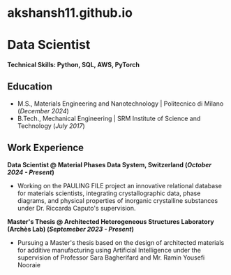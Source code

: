 # akshansh11.github.io

# Data Scientist

#### Technical Skills: Python, SQL, AWS, PyTorch

## Education								       		
- M.S., Materials Engineering and Nanotechnology	| Politecnico di Milano (_December 2024_)	 			        		
- B.Tech., Mechanical Engineering | SRM Institute of Science and Technology (_July 2017_)

## Work Experience
**Data Scientist @ Material Phases Data System, Switzerland (_October 2024 - Present_)**
- Working on the PAULING FILE project an innovative relational database for materials scientists, integrating crystallographic data, phase diagrams, and physical properties of inorganic crystalline substances under Dr. Riccarda Caputo's supervision.

**Master's Thesis @ Architected Heterogeneous Structures Laboratory (Archès Lab) (_Septemeber 2023 - Present_)**
- Pursuing a Master's thesis based on the design of architected materials for additive manufacturing using Artificial Intelligence under the supervision of Professor Sara Bagherifard and Mr. Ramin Yousefi Nooraie

